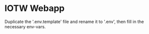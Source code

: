 # IOTW Webapp
Duplicate the '.env.template' file and rename it to '.env', then fill in the necessary env-vars.
